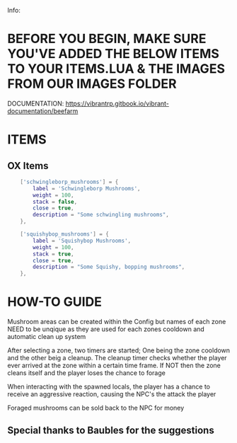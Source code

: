 Info:

# BEFORE YOU BEGIN, MAKE SURE YOU'VE ADDED THE BELOW ITEMS TO YOUR ITEMS.LUA & THE IMAGES FROM OUR IMAGES FOLDER

DOCUMENTATION: https://vibrantrp.gitbook.io/vibrant-documentation/beefarm

# ITEMS
## OX Items
```lua
 	['schwingleborp_mushrooms'] = {
		label = 'Schwingleborp Mushrooms',
		weight = 100,
		stack = false,
		close = true,
		description = "Some schwingling mushrooms",
	},

	['squishybop_mushrooms'] = {
		label = 'Squishybop Mushrooms',
		weight = 100,
		stack = true,
		close = true,
		description = "Some Squishy, bopping mushrooms",
	},
```

# HOW-TO GUIDE

Mushroom areas can be created within the Config but names of each zone NEED to be unqique as they are used for each zones cooldown and automatic clean up system

After selecting a zone, two timers are started; One being the zone cooldown and the other beig a cleanup. The cleanup timer checks whether the player ever arrived at the zone within a certain time frame. If NOT then the zone cleans itself and the player loses the chance to forage

When interacting with the spawned locals, the player has a chance to receive an aggressive reaction, causing the NPC's the attack the player

Foraged mushrooms can be sold back to the NPC for money

## Special thanks to Baubles for the suggestions